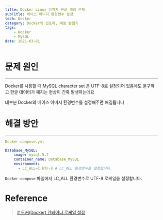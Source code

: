 ```yaml
---
title: Docker Linux 이미지 한글 깨짐 문제
subTitle: 베이스 이미지 환경변수 설정
tech: Docker
category: Docker와 인프라, 미로 탐험기
tags:
	- Docker
	- MySQL
date: 2021-03-01
---
```


# 문제 원인
---

Docker를 사용할 때 MySQL character set 은 UTF-8로 설정되어 있음에도 불구하고
한글 데이터가 깨지는 현상이 간혹 발생하는데요

대부분 Docker의 베이스 이미지 환경변수를 설정해주면 해결됩니다



# 해결 방안
---

```yaml
Docker-compose.yml

Database_MySQL:
    image: mysql:5.7
    container_name: Database_MySQL
    environment:
      - LC_ALL=C.UTF-8 # LC_ALL 환경변수를 설정합니다.
```

`Docker-compose` 파일에서 LC_ALL 환경변수로 UTF-8 로케일을 설정합니다.



# Reference

> [# 도커(Docker) 컨테이너 로케일 설정](https://www.44bits.io/ko/post/setup_linux_locale_on_ubuntu_and_debian_container)
